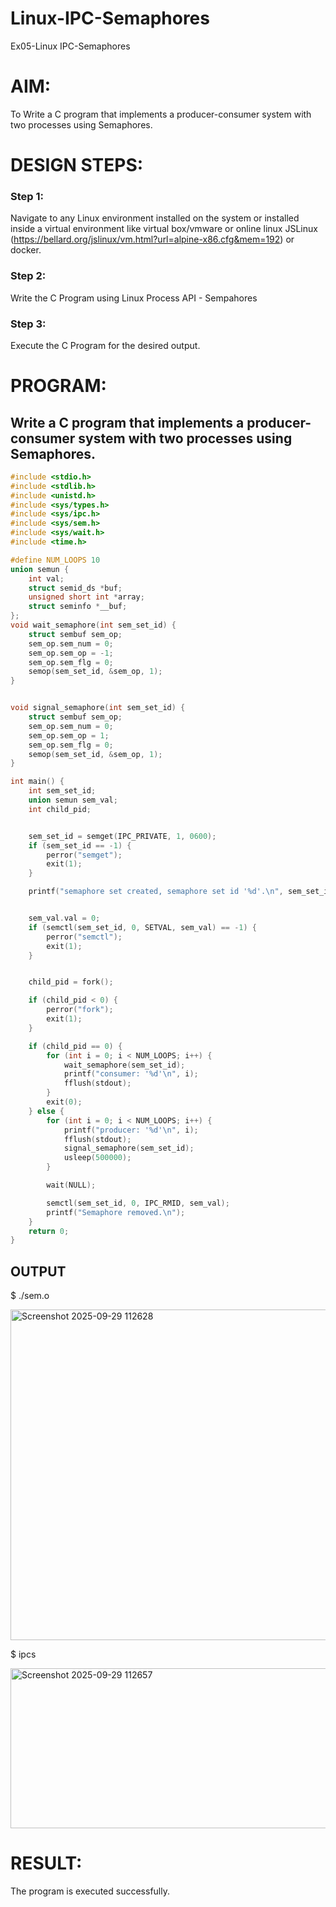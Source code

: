 # Linux-IPC-Semaphores
Ex05-Linux IPC-Semaphores

# AIM:
To Write a C program that implements a producer-consumer system with two processes using Semaphores.

# DESIGN STEPS:

### Step 1:

Navigate to any Linux environment installed on the system or installed inside a virtual environment like virtual box/vmware or online linux JSLinux (https://bellard.org/jslinux/vm.html?url=alpine-x86.cfg&mem=192) or docker.

### Step 2:

Write the C Program using Linux Process API - Sempahores

### Step 3:

Execute the C Program for the desired output. 

# PROGRAM:

## Write a C program that implements a producer-consumer system with two processes using Semaphores.

```c
#include <stdio.h>      
#include <stdlib.h>     
#include <unistd.h>     
#include <sys/types.h>  
#include <sys/ipc.h>    
#include <sys/sem.h>    
#include <sys/wait.h>   
#include <time.h>      

#define NUM_LOOPS 10 
union semun {
    int val;               
    struct semid_ds *buf;  
    unsigned short int *array; 
    struct seminfo *__buf;
};
void wait_semaphore(int sem_set_id) {
    struct sembuf sem_op;
    sem_op.sem_num = 0;
    sem_op.sem_op = -1;
    sem_op.sem_flg = 0;
    semop(sem_set_id, &sem_op, 1);
}


void signal_semaphore(int sem_set_id) {
    struct sembuf sem_op;
    sem_op.sem_num = 0;
    sem_op.sem_op = 1;
    sem_op.sem_flg = 0;
    semop(sem_set_id, &sem_op, 1);
}

int main() {
    int sem_set_id;
    union semun sem_val;
    int child_pid;


    sem_set_id = semget(IPC_PRIVATE, 1, 0600);
    if (sem_set_id == -1) {
        perror("semget");
        exit(1);
    }

    printf("semaphore set created, semaphore set id '%d'.\n", sem_set_id);


    sem_val.val = 0;
    if (semctl(sem_set_id, 0, SETVAL, sem_val) == -1) {
        perror("semctl");
        exit(1);
    }


    child_pid = fork();

    if (child_pid < 0) {
        perror("fork");
        exit(1);
    }

    if (child_pid == 0) {  
        for (int i = 0; i < NUM_LOOPS; i++) {
            wait_semaphore(sem_set_id); 
            printf("consumer: '%d'\n", i);
            fflush(stdout);
        }
        exit(0);
    } else {  
        for (int i = 0; i < NUM_LOOPS; i++) {
            printf("producer: '%d'\n", i);
            fflush(stdout);
            signal_semaphore(sem_set_id);
            usleep(500000);
        }

        wait(NULL);

        semctl(sem_set_id, 0, IPC_RMID, sem_val);
        printf("Semaphore removed.\n");
    }
    return 0;
}
```


## OUTPUT
$ ./sem.o 

<img width="560" height="529" alt="Screenshot 2025-09-29 112628" src="https://github.com/user-attachments/assets/1bb71a2e-bdc1-40ec-98e8-5f6122460253" />

$ ipcs

<img width="910" height="256" alt="Screenshot 2025-09-29 112657" src="https://github.com/user-attachments/assets/af935085-b671-4379-9054-f4da5f295e8d" />




# RESULT:
The program is executed successfully.
